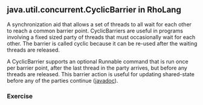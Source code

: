## java.util.concurrent.CyclicBarrier in RhoLang

A synchronization aid that allows a set of threads to all wait for each other to reach a common barrier point. CyclicBarriers are useful in programs involving a fixed sized party of threads that must occasionally wait for each other. The barrier is called cyclic because it can be re-used after the waiting threads are released.

A CyclicBarrier supports an optional Runnable command that is run once per barrier point, after the last thread in the party arrives, but before any threads are released. This barrier action is useful for updating shared-state before any of the parties continue ([javadoc](https://docs.oracle.com/javase/9/docs/api/java/util/concurrent/CyclicBarrier.html)).

### Exercise
